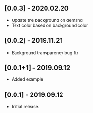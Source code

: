 ## [0.0.3] - 2020.02.20

* Update the background on demand
* Text color based on background color


## [0.0.2] - 2019.11.21

* Background transparency bug fix


## [0.0.1+1] - 2019.09.12

* Added example


## [0.0.1] - 2019.09.12

* Initial release.
